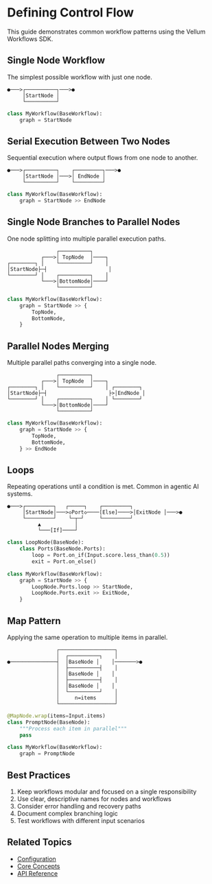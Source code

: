 # Defining Control Flow

This guide demonstrates common workflow patterns using the Vellum Workflows SDK.

## Single Node Workflow

The simplest possible workflow with just one node.

```ascii
●───>┌──────────┐───>●
     │StartNode │
     └──────────┘
```

```python
class MyWorkflow(BaseWorkflow):
    graph = StartNode
```

## Serial Execution Between Two Nodes

Sequential execution where output flows from one node to another.

```ascii
●───>┌──────────┐    ┌─────────┐───>●
     │StartNode │───>│ EndNode │
     └──────────┘    └─────────┘
```

```python
class MyWorkflow(BaseWorkflow):
    graph = StartNode >> EndNode
```

## Single Node Branches to Parallel Nodes

One node splitting into multiple parallel execution paths.

```ascii
                ┌──────────┐
           ┌───>│ TopNode  │────┐
┌────────┐ │    └──────────┘    │
│StartNode├─┤                    │
└────────┘ │    ┌──────────┐    │
           └───>│BottomNode│────┘
                └──────────┘
```

```python
class MyWorkflow(BaseWorkflow):
    graph = StartNode >> {
        TopNode,
        BottomNode,
    }
```

## Parallel Nodes Merging

Multiple parallel paths converging into a single node.

```ascii
                ┌──────────┐
           ┌───>│ TopNode  │────┐
┌────────┐ │    └──────────┘    │ ┌────────┐
│StartNode├─┤                    ├>│EndNode │
└────────┘ │    ┌──────────┐    │ └────────┘
           └───>│BottomNode│────┘
                └──────────┘
```

```python
class MyWorkflow(BaseWorkflow):
    graph = StartNode >> {
        TopNode,
        BottomNode,
    } >> EndNode
```

## Loops

Repeating operations until a condition is met. Common in agentic AI systems.

```ascii
●───>┌─────────┐   ┌─────┐    ┌─────────┐
     │StartNode│───>◇Port◇────[Else]────>│ExitNode │───>●
     └─────────┘    └─┬─┘     └─────────┘
          ▲           │
          └───[If]────┘
```

```python
class LoopNode(BaseNode):
    class Ports(BaseNode.Ports):
        loop = Port.on_if(Input.score.less_than(0.5))
        exit = Port.on_else()

class MyWorkflow(BaseWorkflow):
    graph = StartNode >> {
        LoopNode.Ports.loop >> StartNode,
        LoopNode.Ports.exit >> ExitNode,
    }
```

## Map Pattern

Applying the same operation to multiple items in parallel.

```ascii
                ┌──────────────────┐
                │  ┌──────────┐    │
●───────────────┤  │BaseNode │    │───────>●
                │  ├──────────┤    │
                │  │BaseNode │    │
                │  ├──────────┤    │
                │  │BaseNode │    │
                │  └──────────┘    │
                │     n=items      │
                └──────────────────┘
```

```python
@MapNode.wrap(items=Input.items)
class PromptNode(BaseNode):
    """Process each item in parallel"""
    pass

class MyWorkflow(BaseWorkflow):
    graph = PromptNode
```

## Best Practices

1. Keep workflows modular and focused on a single responsibility
2. Use clear, descriptive names for nodes and workflows
3. Consider error handling and recovery paths
4. Document complex branching logic
5. Test workflows with different input scenarios

## Related Topics

- [Configuration](/developers/workflows-sdk/configuration)
- [Core Concepts](/developers/workflows-sdk/core-concepts)
- [API Reference](/developers/workflows-sdk/api-reference)

